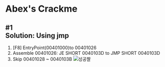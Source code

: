 # Abex's Crackme

## #1<br>Solution: Using jmp 
1. [F8] EntryPoint(00401000)to 00401026
2. Assemble 00401026: JE SHORT 0040103D to JMP SHORT 0040103D
3. <Conclusion> Skip 00401028 ~ 0040103B
![성공짤](https://user-images.githubusercontent.com/43804152/61856735-b483b480-aefd-11e9-8c1d-9d9a285b6a26.png)
